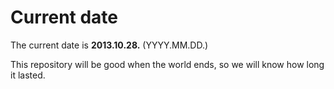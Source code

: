 # Current date

The current date is **2013.10.28.** (YYYY.MM.DD.)

This repository will be good when the world ends, so we will know how long it lasted.